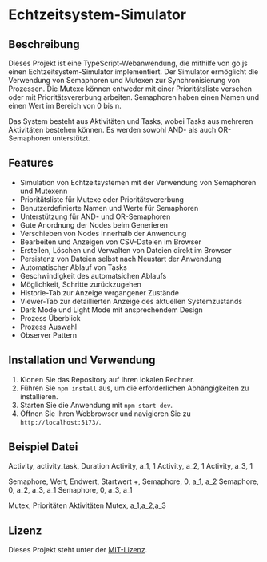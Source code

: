 # Echtzeitsystem-Simulator

## Beschreibung

Dieses Projekt ist eine TypeScript-Webanwendung, die mithilfe von go.js einen Echtzeitsystem-Simulator implementiert. Der Simulator ermöglicht die Verwendung von Semaphoren und Mutexen zur Synchronisierung von Prozessen. Die Mutexe können entweder mit einer Prioritätsliste versehen oder mit Prioritätsvererbung arbeiten. Semaphoren haben einen Namen und einen Wert im Bereich von 0 bis n. 

Das System besteht aus Aktivitäten und Tasks, wobei Tasks aus mehreren Aktivitäten bestehen können. Es werden sowohl AND- als auch OR-Semaphoren unterstützt.

## Features

- Simulation von Echtzeitsystemen mit der Verwendung von Semaphoren und Mutexenn
- Prioritätsliste für Mutexe oder Prioritätsvererbung
- Benutzerdefinierte Namen und Werte für Semaphoren
- Unterstützung für AND- und OR-Semaphoren
- Gute Anordnung der Nodes beim Generieren
- Verschieben von Nodes innerhalb der Anwendung
- Bearbeiten und Anzeigen von CSV-Dateien im Browser
- Erstellen, Löschen und Verwalten von Dateien direkt im Browser
- Persistenz von Dateien selbst nach Neustart der Anwendung
- Automatischer Ablauf von Tasks
- Geschwindigkeit des automatsichen Ablaufs 
- Möglichkeit, Schritte zurückzugehen
- Historie-Tab zur Anzeige vergangener Zustände
- Viewer-Tab zur detaillierten Anzeige des aktuellen Systemzustands
- Dark Mode und Light Mode mit ansprechendem Design
- Prozess Überblick
- Prozess Auswahl
- Observer Pattern

## Installation und Verwendung

1. Klonen Sie das Repository auf Ihren lokalen Rechner.
2. Führen Sie `npm install` aus, um die erforderlichen Abhängigkeiten zu installieren.
3. Starten Sie die Anwendung mit `npm start dev`.
4. Öffnen Sie Ihren Webbrowser und navigieren Sie zu `http://localhost:5173/`.

## Beispiel Datei 

Activity, activity_task, Duration
Activity, a_1, 1
Activity, a_2, 1
Activity, a_3, 1


Semaphore, Wert, Endwert, Startwert +,
Semaphore, 0, a_1, a_2
Semaphore, 0, a_2, a_3, a_1
Semaphore, 0, a_3, a_1


Mutex, Prioritäten Aktivitäten
Mutex, a_1,a_2,a_3

## Lizenz

Dieses Projekt steht unter der [MIT-Lizenz](https://opensource.org/licenses/MIT).


